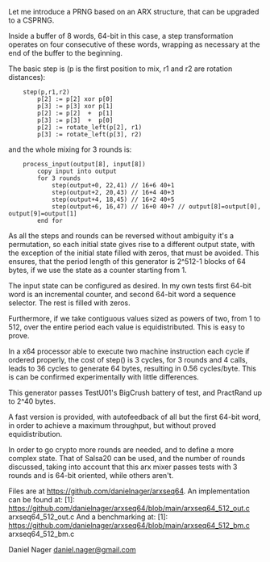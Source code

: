 Let me introduce a PRNG based on an ARX structure, that can be upgraded to a CSPRNG. 

Inside a buffer of 8 words, 64-bit in this case, a step transformation operates on four consecutive of these words, wrapping as necessary at the end of the buffer to the beginning.

The basic step is (p is the first position to mix, r1 and r2 are rotation distances):

        step(p,r1,r2) 
            p[2] := p[2] xor p[0]
            p[3] := p[3] xor p[1]
            p[2] := p[2]  +  p[1]
            p[3] := p[3]  +  p[0]
            p[2] := rotate_left(p[2], r1)
            p[3] := rotate_left(p[3], r2)

and the whole mixing for 3 rounds is:

        process_input(output[8], input[8])
            copy input into output
            for 3 rounds
                step(output+0, 22,41) // 16+6 40+1
                step(output+2, 20,43) // 16+4 40+3
                step(output+4, 18,45) // 16+2 40+5
                step(output+6, 16,47) // 16+0 40+7 // output[8]=output[0], output[9]=output[1]
            end for

As all the steps and rounds can be reversed without ambiguity it's a permutation, so each initial state gives rise to a different output state, with the exception of the initial state filled with zeros, that must be avoided. This ensures, that the period length of this generator is 2^512-1 blocks of 64 bytes, if we use the state as a counter starting from 1.

The input state can be configured as desired. In my own tests first 64-bit word is an incremental counter, and second 64-bit word a sequence selector. The rest is filled with zeros.

Furthermore, if we take contiguous values sized as powers of two, from 1 to 512, over the entire period each value is equidistributed. This is easy to prove.

In a x64 processor able to execute two machine instruction each cycle if ordered properly, the cost of step() is 3 cycles, for 3 rounds and 4 calls, leads to 36 cycles to generate 64 bytes, resulting in 0.56 cycles/byte. This is can be confirmed experimentally with little differences.

This generator passes TestU01's BigCrush battery of test, and PractRand up to 2^40 bytes.

A fast version is provided, with autofeedback of all but the first 64-bit word, in order to achieve a maximum throughput, but without proved equidistribution.

In order to go crypto more rounds are needed, and to define a more complex state. That of Salsa20 can be used, and the number of rounds discussed, taking into account that this arx mixer passes tests with 3 rounds and is 64-bit oriented, while others aren't.

Files are at https://github.com/danielnager/arxseq64. 
An implementation can be found at:
[1]: <https://github.com/danielnager/arxseq64/blob/main/arxseq64_512_out.c> arxseq64\_512_out.c
And a benchmarking at:
[1]: <https://github.com/danielnager/arxseq64/blob/main/arxseq64_512_bm.c> arxseq64\_512_bm.c


Daniel Nager
daniel.nager@gmail.com




